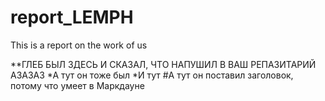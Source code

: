 report_LEMPH
============

This is a report on the work of us

**ГЛЕБ БЫЛ ЗДЕСЬ И СКАЗАЛ, ЧТО НАПУШИЛ В ВАШ РЕПАЗИТАРИЙ АЗАЗАЗ 
  *А тут он тоже был
    *И тут
#А тут он поставил заголовок, потому что умеет в Маркдауне
